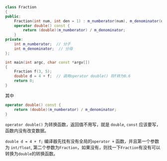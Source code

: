 


```cpp
class Fraction
{
public:
    Fraction(int num, int den = 1) : m_numberator(num), m_denominator(den) {}
    operator double() const {
        return (double)(m_numberator) / m_denominator;
    }
private:
    int m_numberator;  // 分子
    int m_denominator;  // 分母
};

int main(int argc, char const *argv[])
{
    Fraction f(3, 5);
    double d = 4 + f;  // 调用operator double() 将f转为0.6
    return 0;
}
```

其中

```cpp
operator double() const {
    return (double)(m_numberator) / m_denominator;
} 
```

`operator double()` 为转换函数，返回值不用写，就是 `double`, `const` 应该要写，函数内没有改变数据。


`double d = 4 + f;` 编译器先找有没有全局的`operator +` 函数，并且第一个参数为 `int/float`, 第二个参数为`Fraction`，如果没有，则找一下`Fraction`有没有可以转换为`double`的转换函数。





